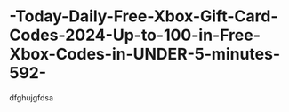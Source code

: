 # -Today-Daily-Free-Xbox-Gift-Card-Codes-2024-Up-to-100-in-Free-Xbox-Codes-in-UNDER-5-minutes-592-
dfghujgfdsa
